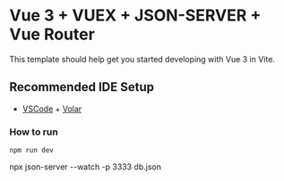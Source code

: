 # Vue 3 + VUEX + JSON-SERVER + Vue Router

This template should help get you started developing with Vue 3 in Vite.
## Recommended IDE Setup

- [VSCode](https://code.visualstudio.com/) + [Volar](https://marketplace.visualstudio.com/items?itemName=johnsoncodehk.volar)

### How to run
```
npm run dev
```
npx json-server --watch -p 3333 db.json
```